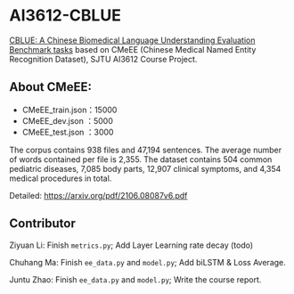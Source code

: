 # AI3612-CBLUE

[CBLUE: A Chinese Biomedical Language Understanding Evaluation Benchmark tasks](https://tianchi.aliyun.com/dataset/dataDetail?dataId=95414) based on CMeEE (Chinese Medical Named Entity Recognition Dataset), SJTU AI3612 Course Project.

## About CMeEE:


- CMeEE_train.json：15000
- CMeEE_dev.json ：5000
- CMeEE_test.json ：3000

The corpus contains 938 files and 47,194 sentences. The average number of words contained per file is 2,355. The dataset contains 504 common pediatric diseases, 7,085 body parts, 12,907 clinical symptoms, and 4,354 medical procedures in total.


Detailed: https://arxiv.org/pdf/2106.08087v6.pdf


## Contributor

Ziyuan Li: Finish `metrics.py`; Add Layer Learning rate decay (todo)

Chuhang Ma: Finish `ee_data.py` and `model.py`; Add biLSTM & Loss Average.

Juntu Zhao: Finish `ee_data.py` and `model.py`; Write the course report.
